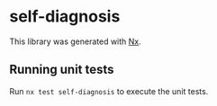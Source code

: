 # self-diagnosis

This library was generated with [Nx](https://nx.dev).

## Running unit tests

Run `nx test self-diagnosis` to execute the unit tests.
